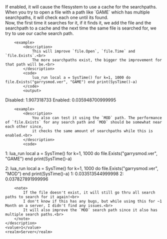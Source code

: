 <function name="holylib_filesystem_searchcache" parent="" type="libraryfield">
    <description>
        If enabled, it will cause the filesystem to use a cache for the searchpaths.<br>
		When you try to open a file with a path like `GAME` which has multiple searchpaths, it will check each one until its found.<br>
		Now, the first time it searches for it, if it finds it, we add the file and the searchpath to a cache and the next time the same file is searched for, we try to use our cache search path.<br>

		<example>
			<description>
				This will improve `file.Open`, `file.Time` and `file.Exists`.<br>
				The more searchpaths exist, the bigger the improvement for that path will be.<br>
			</description>
			<code>
				lua_run local a = SysTime() for k=1, 1000 do file.Exists("garrysmod.ver", "GAME") end print(SysTime()-a)
			</code>
			<output>
Disabled: 1.907318733
Enabled: 0.035948700999995
			</output>
		</example><br>
		
		<example>
			<description>
				You also can test it using the `MOD` path. The performance of `file.Exists` for any search path and `MOD` should be somewhat near each other since,
				it checks the same amount of searchpaths while this is enabled.<br>
			</description>
			<code>
1: lua_run local a = SysTime() for k=1, 1000 do file.Exists("garrysmod.ver", "GAME") end print(SysTime()-a)

2: lua_run local a = SysTime() for k=1, 1000 do file.Exists("garrysmod.ver", "MOD") end print(SysTime()-a)
			</code>
			<output>
1: 0.033513544999998
2: 0.037827891999996
			</output>
		</example>

		<note>
			If the file doesn't exist, it will still go thru all search paths to search for it again!<br>
			I don't know if this has any bugs, but while using this for ~1 Month on a server, I didn't find any issues.<br>
			It will also improve the `MOD` search path since it also has multiple search paths.<br>
		</note>
    </description>
    <value>1</value>
    <realm>Server</realm>
</function>